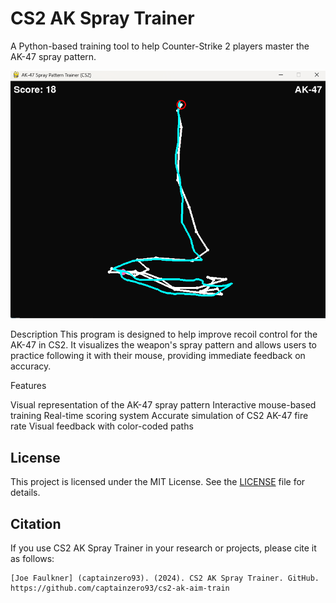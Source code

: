 # CS2 AK Spray Trainer

A Python-based training tool to help Counter-Strike 2 players master the AK-47 spray pattern.
<p align="center">
  <img src="GUI.png" alt="Example image of the CS2 AK Spray Trainer program.">
</p>
Description
This program is designed to help improve recoil control for the AK-47 in CS2. It visualizes the weapon's spray pattern and allows users to practice following it with their mouse, providing immediate feedback on accuracy.

Features

Visual representation of the AK-47 spray pattern
Interactive mouse-based training
Real-time scoring system
Accurate simulation of CS2 AK-47 fire rate
Visual feedback with color-coded paths

## License

This project is licensed under the MIT License. See the [LICENSE](LICENSE) file for details.

## Citation

If you use CS2 AK Spray Trainer in your research or projects, please cite it as follows:

```
[Joe Faulkner] (captainzero93). (2024). CS2 AK Spray Trainer. GitHub. https://github.com/captainzero93/cs2-ak-aim-train
```
